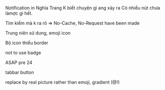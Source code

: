 Notification in Nghĩa Trang
K biết chuyện gì ang xảy ra
Có nhiều nút chưa làmợc gì hết.

Tìm kiếm mà k ra rõ => No-Cache, No-Request have been made

Trung niên sử dung, emoji icon

Bộ icon thiếu border

not to use badge

ASAP pre 24

tabbar button

replace by real picture rather than emoji, gradient (@!)
